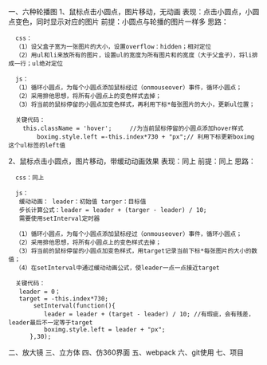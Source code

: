 



 一、六种轮播图
 1、鼠标点击小圆点，图片移动，无动画
   表现：点击小圆点，小圆点变色，同时显示对应的图片
   前提：小圆点与轮播的图片一样多
   思路：
      
      css：
      （1）设父盒子宽为一张图片的大小，设置overflow：hidden；相对定位
      （2）用ul和li来放所有的图片，设置ul的宽度为所有图片和的宽度（大于父盒子），将li排成一行；ul绝对定位
      
      js：
      （1）循环小圆点，为每个小圆点添加鼠标经过（onmouseover）事件，循环小圆点；
      （2）采用排他思想，将所有小圆点上的变色样式去掉；
      （3）将当前的鼠标停留的小圆点加变色样式，再利用下标*每张图片的大小，更新ul位置；
      
      关键代码：
        this.className = 'hover';     //为当前鼠标停留的小圆点添加hover样式
		  	boximg.style.left =-this.index*730 + "px";// 利用下标更新boximg这个ul标签的left值
 
 2、鼠标点击小圆点，图片移动，带缓动动画效果
   表现：同上
   前提：同上
   思路：
      
      css：同上
      
      js：
       缓动动画： leader：初始值 targer：目标值 
       步长计算公式：leader = leader + (targer - leader) / 10;
       需要使用setInterval定时器
       
      （1）循环小圆点，为每个小圆点添加鼠标经过（onmouseover）事件，循环小圆点；
      （2）采用排他思想，将所有小圆点上的变色样式去掉；
      （3）将当前的鼠标停留的小圆点加变色样式，用target记录当前下标*每张图片的大小的数值；
      （4）在setInterval中通过缓动动画公式，使leader一点一点接近target
 
      关键代码：
       leader = 0；
       target = -this.index*730;
		   setInterval(function(){
		      leader = leader + (target - leader) / 10; //有瑕疵，会有残差，leader最后不一定等于target
		      boximg.style.left = leader + "px";
	      },30);
  
二、放大镜
三、立方体
四、仿360界面
五、webpack
六、git使用
七、项目

